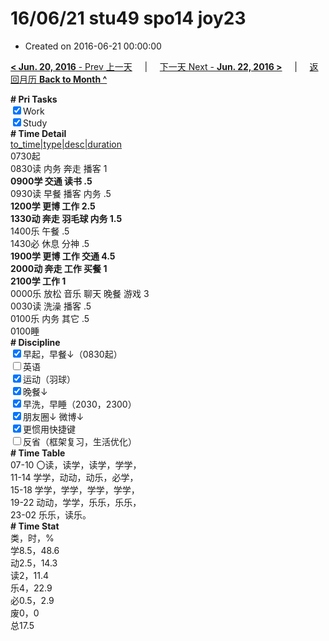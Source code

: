 # 16/06/21 stu49 spo14 joy23

- Created on 2016-06-21 00:00:00

[**< Jun. 20, 2016** - Prev 上一天](_archived/lifelogs/2016/06/d20.md) &nbsp; &nbsp; | &nbsp; &nbsp; [下一天 Next - **Jun. 22, 2016 >**](_archived/lifelogs/2016/06/d22.md) &nbsp; &nbsp; |  &nbsp; &nbsp; [返回月历 **Back to Month ^**](_archived/lifelogs/2016/06/index.md)
<br/><div><b># Pri Tasks</b></div><div><input checked="true" type="checkbox"/>Work</div><div><input checked="true" type="checkbox"/>Study</div><div><b># Time Detail</b></div><div><u>to_time|type|desc|duration</u></div><div>0730起</div><div>0830读 内务 奔走 播客 1</div><div><b>0900学 交通 读书 .5</b></div><div>0930读 早餐 播客 内务 .5</div><div><b>1200学 更博 工作 2.5</b></div><div><b>1330动 奔走 羽毛球 内务 1.5</b></div><div>1400乐 午餐 .5</div><div>1430必 休息 分神 .5</div><div><b>1900学 更博 工作 交通 4.5</b></div><div><b>2000动 奔走 工作 买餐 1</b></div><div><b>2100学 工作 1</b></div><div>0000乐 放松 音乐 聊天 晚餐 游戏 3</div><div>0030读 洗澡 播客 .5</div><div>0100乐 内务 其它 .5</div><div>0100睡</div><div><b># Discipline</b></div><div><input checked="true" type="checkbox"/>早起，早餐↓（0830起）</div><div><input type="checkbox"/>英语</div><div><input checked="true" type="checkbox"/>运动（羽球）</div><div><input checked="true" type="checkbox"/>晚餐↓</div><div><input checked="true" type="checkbox"/>早洗，早睡（2030，2300）</div><div><b><input checked="true" type="checkbox"/></b>朋友圈↓ 微博↓</div><div><input checked="true" type="checkbox"/>更惯用快捷键</div><div><input type="checkbox"/>反省（框架复习，生活优化）</div><div><b># Time Table</b></div><div>07-10 〇读，读学，读学，学学，</div><div>11-14 学学，动动，动乐，必学，</div><div>15-18 学学，学学，学学，学学，</div><div>19-22 动动，学学，乐乐，乐乐，</div><div>23-02 乐乐，读乐。</div><div><b># Time Stat</b></div><div>类，时，%</div><div>学8.5，48.6</div><div>动2.5，14.3</div><div>读2，11.4</div><div>乐4，22.9</div><div>必0.5，2.9</div><div>废0，0</div><div>总17.5</div>
